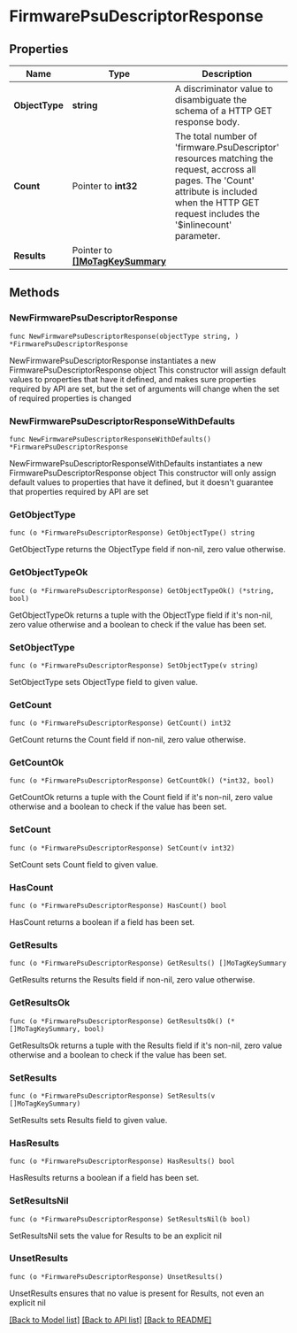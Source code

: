 # FirmwarePsuDescriptorResponse

## Properties

Name | Type | Description | Notes
------------ | ------------- | ------------- | -------------
**ObjectType** | **string** | A discriminator value to disambiguate the schema of a HTTP GET response body. | 
**Count** | Pointer to **int32** | The total number of &#39;firmware.PsuDescriptor&#39; resources matching the request, accross all pages. The &#39;Count&#39; attribute is included when the HTTP GET request includes the &#39;$inlinecount&#39; parameter. | [optional] 
**Results** | Pointer to [**[]MoTagKeySummary**](MoTagKeySummary.md) |  | [optional] 

## Methods

### NewFirmwarePsuDescriptorResponse

`func NewFirmwarePsuDescriptorResponse(objectType string, ) *FirmwarePsuDescriptorResponse`

NewFirmwarePsuDescriptorResponse instantiates a new FirmwarePsuDescriptorResponse object
This constructor will assign default values to properties that have it defined,
and makes sure properties required by API are set, but the set of arguments
will change when the set of required properties is changed

### NewFirmwarePsuDescriptorResponseWithDefaults

`func NewFirmwarePsuDescriptorResponseWithDefaults() *FirmwarePsuDescriptorResponse`

NewFirmwarePsuDescriptorResponseWithDefaults instantiates a new FirmwarePsuDescriptorResponse object
This constructor will only assign default values to properties that have it defined,
but it doesn't guarantee that properties required by API are set

### GetObjectType

`func (o *FirmwarePsuDescriptorResponse) GetObjectType() string`

GetObjectType returns the ObjectType field if non-nil, zero value otherwise.

### GetObjectTypeOk

`func (o *FirmwarePsuDescriptorResponse) GetObjectTypeOk() (*string, bool)`

GetObjectTypeOk returns a tuple with the ObjectType field if it's non-nil, zero value otherwise
and a boolean to check if the value has been set.

### SetObjectType

`func (o *FirmwarePsuDescriptorResponse) SetObjectType(v string)`

SetObjectType sets ObjectType field to given value.


### GetCount

`func (o *FirmwarePsuDescriptorResponse) GetCount() int32`

GetCount returns the Count field if non-nil, zero value otherwise.

### GetCountOk

`func (o *FirmwarePsuDescriptorResponse) GetCountOk() (*int32, bool)`

GetCountOk returns a tuple with the Count field if it's non-nil, zero value otherwise
and a boolean to check if the value has been set.

### SetCount

`func (o *FirmwarePsuDescriptorResponse) SetCount(v int32)`

SetCount sets Count field to given value.

### HasCount

`func (o *FirmwarePsuDescriptorResponse) HasCount() bool`

HasCount returns a boolean if a field has been set.

### GetResults

`func (o *FirmwarePsuDescriptorResponse) GetResults() []MoTagKeySummary`

GetResults returns the Results field if non-nil, zero value otherwise.

### GetResultsOk

`func (o *FirmwarePsuDescriptorResponse) GetResultsOk() (*[]MoTagKeySummary, bool)`

GetResultsOk returns a tuple with the Results field if it's non-nil, zero value otherwise
and a boolean to check if the value has been set.

### SetResults

`func (o *FirmwarePsuDescriptorResponse) SetResults(v []MoTagKeySummary)`

SetResults sets Results field to given value.

### HasResults

`func (o *FirmwarePsuDescriptorResponse) HasResults() bool`

HasResults returns a boolean if a field has been set.

### SetResultsNil

`func (o *FirmwarePsuDescriptorResponse) SetResultsNil(b bool)`

 SetResultsNil sets the value for Results to be an explicit nil

### UnsetResults
`func (o *FirmwarePsuDescriptorResponse) UnsetResults()`

UnsetResults ensures that no value is present for Results, not even an explicit nil

[[Back to Model list]](../README.md#documentation-for-models) [[Back to API list]](../README.md#documentation-for-api-endpoints) [[Back to README]](../README.md)


